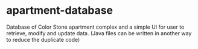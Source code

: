# apartment-database

Database of Color Stone apartment complex and a simple UI for user to retrieve, modify and update data. 
(Java files can be written in another way to reduce the duplicate code)

